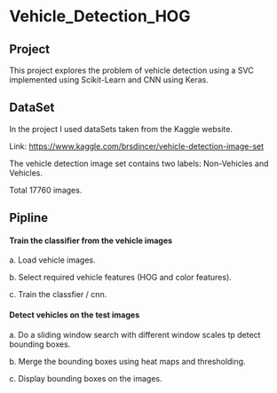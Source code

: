 # Vehicle_Detection_HOG

## Project
This project explores the problem of vehicle detection using a SVC implemented using Scikit-Learn and CNN using Keras.

## DataSet
In the project I used dataSets taken from the Kaggle website.

Link: https://www.kaggle.com/brsdincer/vehicle-detection-image-set


The vehicle detection image set contains two labels: Non-Vehicles and Vehicles. 

Total 17760 images.

## Pipline

#### Train the classifier from the vehicle images
a. Load vehicle images.

b. Select required vehicle features (HOG and color features).

c. Train the classfier / cnn.


#### Detect vehicles on the test images
a. Do a sliding window search with different window scales tp detect bounding boxes.

b. Merge the bounding boxes using heat maps and thresholding.

c. Display bounding boxes on the images.
